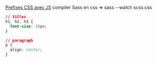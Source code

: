 [Prefixes CSS avec JS](https://leaverou.github.io/prefixfree/)
compiler Sass en css => sass --watch scss:css

```css
// titles
h1, h2, h3 {
  font-size: 10px;
}

// paragraph
p {
  align: center;
}


```
